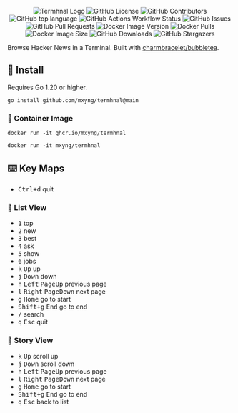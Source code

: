 <p align="center">
  <img alt="Termhnal Logo" src="https://github.com/user-attachments/assets/12071c2e-0aa0-453d-88e4-cc5517ddc01a">
  <img alt="GitHub License" src="https://img.shields.io/github/license/mxyng/termhnal">
  <img alt="GitHub Contributors" src="https://img.shields.io/github/contributors/mxyng/termhnal">
  <img alt="GitHub top language" src="https://img.shields.io/github/languages/top/mxyng/termhnal">
  <img alt="GitHub Actions Workflow Status" src="https://img.shields.io/github/actions/workflow/status/mxyng/termhnal/build.yaml">
  <img alt="GitHub Issues" src="https://img.shields.io/github/issues/mxyng/termhnal">
  <img alt="GitHub Pull Requests" src="https://img.shields.io/github/issues-pr/mxyng/termhnal">
  <img alt="Docker Image Version" src="https://img.shields.io/docker/v/mxyng/termhnal/latest">
  <img alt="Docker Pulls" src="https://img.shields.io/docker/pulls/mxyng/termhnal">
  <img alt="Docker Image Size" src="https://img.shields.io/docker/image-size/mxyng/termhnal">
  <img alt="GitHub Downloads" src="https://img.shields.io/github/downloads/mxyng/termhnal/total">
  <img alt="GitHub Stargazers" src="https://img.shields.io/github/stars/mxyng/termhnal">
</p>

Browse Hacker News in a Terminal. Built with [charmbracelet/bubbletea](https://github.com/charmbracelet/bubbletea).

## 👷 Install

Requires Go 1.20 or higher.

```shell
go install github.com/mxyng/termhnal@main
```

### :whale: Container Image

```shell
docker run -it ghcr.io/mxyng/termhnal
```

```shell
docker run -it mxyng/termhnal
```

## :keyboard: Key Maps

- <kbd>Ctrl+d</kbd> quit

### :notebook: List View

- <kbd>1</kbd> top
- <kbd>2</kbd> new
- <kbd>3</kbd> best
- <kbd>4</kbd> ask
- <kbd>5</kbd> show
- <kbd>6</kbd> jobs
- <kbd>k</kbd> <kbd>Up</kbd> up
- <kbd>j</kbd> <kbd>Down</kbd> down
- <kbd>h</kbd> <kbd>Left</kbd> <kbd>PageUp</kbd> previous page
- <kbd>l</kbd> <kbd>Right</kbd> <kbd>PageDown</kbd> next page
- <kbd>g</kbd> <kbd>Home</kbd> go to start
- <kbd>Shift+g</kbd> <kbd>End</kbd> go to end
- <kbd>/</kbd> search
- <kbd>q</kbd> <kbd>Esc</kbd> quit

### :book: Story View

- <kbd>k</kbd> <kbd>Up</kbd> scroll up
- <kbd>j</kbd> <kbd>Down</kbd> scroll down
- <kbd>h</kbd> <kbd>Left</kbd> <kbd>PageUp</kbd> previous page
- <kbd>l</kbd> <kbd>Right</kbd> <kbd>PageDown</kbd> next page
- <kbd>g</kbd> <kbd>Home</kbd> go to start
- <kbd>Shift+g</kbd> <kbd>End</kbd> go to end
- <kbd>q</kbd> <kbd>Esc</kbd> back to list
